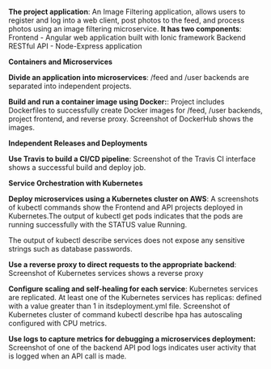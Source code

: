 **The project application**: An Image Filtering application, allows users to register and log into a web client, post photos to the feed, and process photos using an image filtering microservice. 
**It has two components**: Frontend - Angular web application built with Ionic framework
Backend RESTful API - Node-Express application

**Containers and Microservices**

**Divide an application into microservices**: /feed and /user backends are separated into
independent projects.

**Build and run a container image using Docker:**: Project includes Dockerfiles to successfully create Docker images for /feed, /user backends, project frontend, and reverse proxy. Screenshot of DockerHub shows the images.

**Independent Releases and Deployments**

**Use Travis to build a CI/CD pipeline**: Screenshot of the Travis CI interface shows a successful build and deploy job.

**Service Orchestration with Kubernetes**

**Deploy microservices using a Kubernetes cluster on AWS**: A screenshots of kubectl commands show the Frontend and API projects deployed in Kubernetes.The output of kubectl get pods indicates that the pods are running successfully with the STATUS value Running.

The output of kubectl describe services does not expose any sensitive strings such as database passwords.

**Use a reverse proxy to direct requests to the appropriate backend**: Screenshot of Kubernetes services shows a reverse proxy

**Configure scaling and self-healing for each service**: Kubernetes services are replicated. At least one of the Kubernetes services has replicas: defined with a value greater than 1 in itsdeployment.yml file. Screenshot of Kubernetes cluster of command kubectl describe hpa has autoscaling configured with CPU metrics.

**Use logs to capture metrics for debugging a microservices deployment:** Screenshot of one of the backend API pod logs indicates user activity that is logged when an API call is made.


